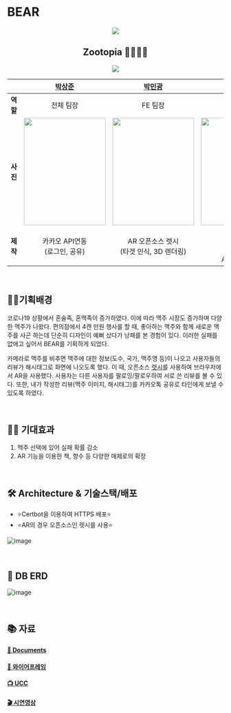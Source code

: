 # BEAR



<div align="center">
  <img src="https://user-images.githubusercontent.com/36289638/131223545-01ec302b-e49c-4e1e-a4b2-2489aa3df935.png" />
  <h2> Zootopia 🦝🦊🐰🦁  </h2>
    <a href="https://github.com/happ-in/BEAR/graphs/contributors">
      <img src="https://contrib.rocks/image?repo=happ-in/BEAR" />
    </a>
</div>



||[박상준](https://github.com/june11215)|[박민광](https://github.com/minkpang)|[박혜빈](https://github.com/happ-in)|[전예지](https://github.com/yeahaluu)|
|-|:-:|:-:|:-:|:-:|
|**역할**|전체 팀장|FE 팀장|BE 팀장|디자인팀장|
|**사진**|<img src="https://user-images.githubusercontent.com/36289638/131222987-85622468-2594-445b-8ef9-616b24f38f07.png" width="190" height="250" />|<img src="https://user-images.githubusercontent.com/36289638/131222927-d5bb537c-2666-42c6-bd64-ba579f568adc.png" width="190" height="250" />|<img src="https://user-images.githubusercontent.com/36289638/131223029-1fafd140-9fc8-46c8-9692-5fe19235ee7d.png" width="190" height="250" />|<img src="https://user-images.githubusercontent.com/36289638/131222893-370290e9-8530-4538-b6d2-a7e158fde8a9.png" width="190" height="250"  />|
|**제작**|카카오 API연동 <br/> (로그인, 공유) <br/>|AR 오픈소스 렛시 <br/> (타겟 인식, 3D 렌더링)|Database <br/> BE <br/> FE  <br/> AWS BE 배포|Jira <br/> FE <br/> AWS FE 배포|



<br/>



## ✍🏻기획배경

코로나19 상황에서 혼술족, 혼맥족이 증가하였다. 이에 따라 맥주 시장도 증가하며 다양한 맥주가 나왔다. 편의점에서 4캔 만원 행사를 할 때, 좋아하는 맥주와 함께 새로운 맥주를 사곤 하는데 단순히 디자인이 예뻐 샀다가 낭패를 본 경험이 있다. 이러한 실패를 없애고 싶어서 BEAR를 기획하게 되었다.

카메라로 맥주를 비추면 맥주에 대한 정보(도수, 국가, 맥주명 등)이 나오고 사용자들의 리뷰가 해시태그로 화면에 나오도록 했다. 이 때, 오픈소스 [렛시](https://www.letsee.io/ko/)를 사용하여 브라우저에서 AR을 사용했다. 사용자는 다른 사용자를 팔로잉/팔로우하여 서로 쓴 리뷰를 볼 수 있다. 또한, 내가 작성한 리뷰(맥주 이미지, 해시태그)를 카카오톡 공유로 타인에게 보낼 수 있도록 하였다.



<br/>



## 🙏🏻 기대효과

1.  맥주 선택에 있어 실패 확률 감소
2.  AR 기능을 이용한 책, 향수 등 다양한 매체로의 확장



<br/>


## 🛠 Architecture & 기술스택/배포

- ⭐Certbot을 이용하여 HTTPS 배포⭐
- ⭐AR의 경우 오픈소스인 렛시를 사용⭐

  


![image](https://user-images.githubusercontent.com/36289638/130325226-37864867-01cd-43e8-8708-9a10c76f258e.png)



<br/>



## 🕋 DB ERD

![image](https://user-images.githubusercontent.com/36289638/130327184-011fe1f4-42a0-432b-a0d2-edb31b94e9b7.png)



<br/>



## 📚 자료

#### [📄 Documents](https://drive.google.com/drive/folders/1nWqjPvvZnD7TtoOIX39ah03JNh4sA0HP)

#### [🍻 와이어프레임](https://www.figma.com/file/MAbZRQljnkd26LKbzxEy5k/BEAR)

#### [📺 UCC](https://youtu.be/k9ZZYctwgz0)  

#### [🎬 시연영상](https://www.youtube.com/watch?v=mQJGjZQTsCY&t=19s)

